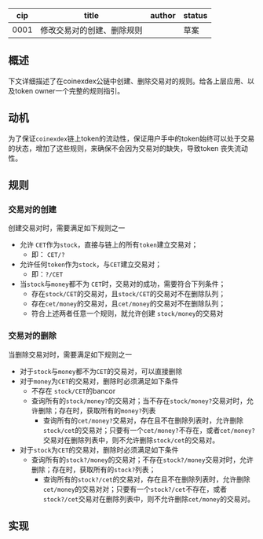 cip | title | author | status |
-------|-------|------|-------|
0001 | 修改交易对的创建、删除规则| | 草案|

## 概述

下文详细描述了在coinexdex公链中创建、删除交易对的规则。给各上层应用、以及token owner一个完整的规则指引。

## 动机

为了保证`coinexdex`链上token的流动性，保证用户手中的token始终可以处于交易的状态，增加了这些规则，来确保不会因为交易对的缺失，导致token 丧失流动性。

## 规则

### 交易对的创建

创建交易对时，需要满足如下规则之一

- 允许 `CET`作为`stock`，直接与链上的所有`token`建立交易对； 
	-   即： `CET/?`
- 允许任何`token`作为`stock`，与`CET`建立交易对；
	- 	即：`?/CET`
- 当`stock`与`money`都不为 `CET`时，交易对的成功，需要符合下列条件；
	- 存在`stock/CET`的交易对，且`stock/CET`的交易对不在删除队列；
	- 存在`cet/money`的交易对，且`cet/money`的交易对不在删除队列；
	- 符合上述两者任意一个规则，就允许创建 `stock/money`的交易对

### 交易对的删除

当删除交易对时，需要满足如下规则之一
	
- 对于`stock`与`money`都不为`CET`的交易对，可以直接删除
- 对于`money`为`CET`的交易对，删除时必须满足如下条件
	- 	不存在 `stock/CET`的bancor
	-  查询所有的`stock/money?`的交易对；当不存在`stock/money?`交易对时，允许删除；存在时，获取所有的`money?`列表
		-  查询所有的`cet/money?`交易对，存在且不在删除列表时，允许删除`stock/cet`的交易对；只要有一个`cet/money?`不存在，或者`cet/money?`交易对在删除列表中，则不允许删除`stock/cet`的交易对。
- 对于`stock`为`CET`的交易对，删除时必须满足如下条件
	- 查询所有的`stock?/money`的交易对；不存在`stock?/money`交易对时，允许删除；存在时，获取所有的`stock?`列表；
		- 查询所有的`stock?/cet`的交易对，存在且不在删除列表时，允许删除`cet/money`的交易对对；只要有一个`stock?/cet`不存在，或者`stock?/cet`交易对在删除列表中，则不允许删除`cet/money`的交易对。


## 实现


